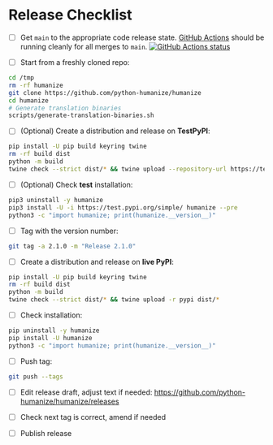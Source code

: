 # Release Checklist

- [ ] Get `main` to the appropriate code release state.
      [GitHub Actions](https://github.com/python-humanize/humanize/actions) should be running
      cleanly for all merges to `main`.
      [![GitHub Actions status](https://github.com/python-humanize/humanize/workflows/Test/badge.svg)](https://github.com/python-humanize/humanize/actions)

* [ ] Start from a freshly cloned repo:

```bash
cd /tmp
rm -rf humanize
git clone https://github.com/python-humanize/humanize
cd humanize
# Generate translation binaries
scripts/generate-translation-binaries.sh
```

* [ ] (Optional) Create a distribution and release on **TestPyPI**:

```bash
pip install -U pip build keyring twine
rm -rf build dist
python -m build
twine check --strict dist/* && twine upload --repository-url https://test.pypi.org/legacy/ dist/*
```

- [ ] (Optional) Check **test** installation:

```bash
pip3 uninstall -y humanize
pip3 install -U -i https://test.pypi.org/simple/ humanize --pre
python3 -c "import humanize; print(humanize.__version__)"
```

* [ ] Tag with the version number:

```bash
git tag -a 2.1.0 -m "Release 2.1.0"
```

* [ ] Create a distribution and release on **live PyPI**:

```bash
pip install -U pip build keyring twine
rm -rf build dist
python -m build
twine check --strict dist/* && twine upload -r pypi dist/*
```

* [ ] Check installation:

```bash
pip uninstall -y humanize
pip install -U humanize
python3 -c "import humanize; print(humanize.__version__)"
```

* [ ] Push tag:
 ```bash
git push --tags
```

* [ ] Edit release draft, adjust text if needed: https://github.com/python-humanize/humanize/releases

* [ ] Check next tag is correct, amend if needed

* [ ] Publish release
